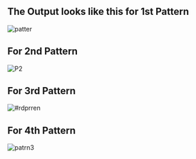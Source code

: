 ## The Output looks like this for 1st Pattern
![patter](https://github.com/KhawajaAbdulMoiz/First-Pattern/assets/156238498/2420ebff-8f8b-4c31-af5c-faffc5b09603)

## For 2nd Pattern
![P2](https://github.com/KhawajaAbdulMoiz/First-Pattern/assets/156238498/425003d0-bdc8-4c8e-9ebd-134f41919170)

## For 3rd Pattern
![#rdprren](https://github.com/KhawajaAbdulMoiz/Patterns-In-C-/assets/156238498/4d9487e5-d653-4576-b5a8-84f7f471d61d)

## For 4th Pattern
![patrn3](https://github.com/KhawajaAbdulMoiz/Patterns-In-C-/assets/156238498/11ab20bd-20e1-4fe0-be59-2ecfc83d1efa)

